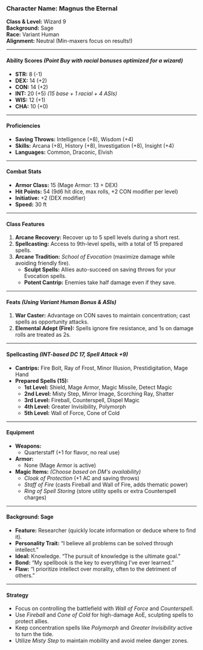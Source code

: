 ### Character Name: Magnus the Eternal

**Class & Level:** Wizard 9  
**Background:** Sage  
**Race:** Variant Human  
**Alignment:** Neutral (Min-maxers focus on results!)

---

#### **Ability Scores** _(Point Buy with racial bonuses optimized for a wizard)_

- **STR:** 8 (-1)
- **DEX:** 14 (+2)
- **CON:** 14 (+2)
- **INT:** 20 (+5) _(15 base + 1 racial + 4 ASIs)_
- **WIS:** 12 (+1)
- **CHA:** 10 (+0)

---

#### **Proficiencies**

- **Saving Throws:** Intelligence (+8), Wisdom (+4)
- **Skills:** Arcana (+8), History (+8), Investigation (+8), Insight (+4)
- **Languages:** Common, Draconic, Elvish

---

#### **Combat Stats**

- **Armor Class:** 15 (Mage Armor: 13 + DEX)
- **Hit Points:** 54 (9d6 hit dice, max rolls, +2 CON modifier per level)
- **Initiative:** +2 (DEX modifier)
- **Speed:** 30 ft

---

#### **Class Features**

1. **Arcane Recovery:** Recover up to 5 spell levels during a short rest.
2. **Spellcasting:** Access to 9th-level spells, with a total of 15 prepared spells.
3. **Arcane Tradition:** _School of Evocation_ (maximize damage while avoiding friendly fire).
    - **Sculpt Spells:** Allies auto-succeed on saving throws for your Evocation spells.
    - **Potent Cantrip:** Enemies take half damage even if they save.

---

#### **Feats** _(Using Variant Human Bonus & ASIs)_

1. **War Caster:** Advantage on CON saves to maintain concentration; cast spells as opportunity attacks.
2. **Elemental Adept (Fire):** Spells ignore fire resistance, and 1s on damage rolls are treated as 2s.

---

#### **Spellcasting** _(INT-based DC 17, Spell Attack +9)_

- **Cantrips:** Fire Bolt, Ray of Frost, Minor Illusion, Prestidigitation, Mage Hand
- **Prepared Spells (15):**
    - **1st Level:** Shield, Mage Armor, Magic Missile, Detect Magic
    - **2nd Level:** Misty Step, Mirror Image, Scorching Ray, Shatter
    - **3rd Level:** Fireball, Counterspell, Dispel Magic
    - **4th Level:** Greater Invisibility, Polymorph
    - **5th Level:** Wall of Force, Cone of Cold

---

#### **Equipment**

- **Weapons:**
    - Quarterstaff (+1 for flavor, no real use)
- **Armor:**
    - None (Mage Armor is active)
- **Magic Items:** _(Choose based on DM's availability)_
    - _Cloak of Protection_ (+1 AC and saving throws)
    - _Staff of Fire_ (casts Fireball and Wall of Fire, adds thematic power)
    - _Ring of Spell Storing_ (store utility spells or extra Counterspell charges)

---

#### **Background: Sage**

- **Feature:** Researcher (quickly locate information or deduce where to find it).
- **Personality Trait:** “I believe all problems can be solved through intellect.”
- **Ideal:** Knowledge. “The pursuit of knowledge is the ultimate goal.”
- **Bond:** “My spellbook is the key to everything I’ve ever learned.”
- **Flaw:** “I prioritize intellect over morality, often to the detriment of others.”

---

#### **Strategy**

- Focus on controlling the battlefield with _Wall of Force_ and _Counterspell_.
- Use _Fireball_ and _Cone of Cold_ for high-damage AoE, sculpting spells to protect allies.
- Keep concentration spells like _Polymorph_ and _Greater Invisibility_ active to turn the tide.
- Utilize _Misty Step_ to maintain mobility and avoid melee danger zones.